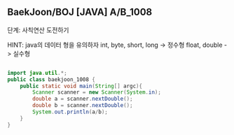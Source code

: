 ## BaekJoon/BOJ [JAVA] A/B_1008

단계: 사칙연산 도전하기

HINT: java의 데이터 형을 유의하자
int, byte, short, long -> 정수형
float, double -> 실수형

```java

import java.util.*;
public class baekjoon_1008 {
    public static void main(String[] argc){
        Scanner scanner = new Scanner(System.in);
        double a = scanner.nextDouble();
        double b = scanner.nextDouble();
        System.out.println(a/b);
    }
}

```
